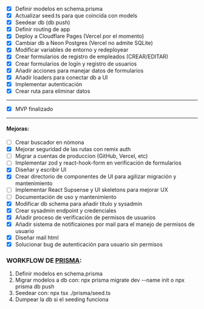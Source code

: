 -   [x] Definir modelos en schema.prisma
-   [x] Actualizar seed.ts para que coincida con models
-   [x] Seedear db (db push)
-   [x] Definir routing de app
-   [x] Deploy a Cloudflare Pages (Vercel por el momento)
-   [x] Cambiar db a Neon Postgres (Vercel no admite SQLite)
-   [x] Modificar variables de entorno y redeployear
-   [x] Crear formularios de registro de empleados (CREAR/EDITAR)
-   [x] Crear formularios de login y registro de usuarios
-   [x] Añadir acciones para manejar datos de formularios
-   [x] Añadir loaders para conectar db a UI
-   [x] Implementar autenticación
-   [x] Crear ruta para eliminar datos

---

-   [x] MVP finalizado

---

#### Mejoras:

-   [ ] Crear buscador en nómona
-   [x] Mejorar seguridad de las rutas con remix auth
-   [ ] Migrar a cuentas de produccion (GitHub, Vercel, etc)
-   [ ] Implementar zod y react-hook-form en verificación de formularios
-   [x] Diseñar y escribir UI
-   [x] Crear directorio de componentes de UI para agilizar migración y mantenimiento
-   [ ] Implementar React Supsense y UI skeletons para mejorar UX
-   [ ] Documentación de uso y mantenimiento
-   [x] Modificar db schema para añadir título y sysadmin
-   [x] Crear sysadmin endpoint y credenciales
-   [x] Añadir proceso de verificación de permisos de usuarios
-   [x] Añadir sistema de notificaiones por mail para el manejo de permisos de usuario
-   [x] Diseñar mail html
-   [x] Solucionar bug de autenticación para usuario sin permisos

### WORKFLOW DE [PRISMA](https://www.prisma.io/):

1. Definir modelos en schema.prisma
2. Migrar modelos a db con: npx prisma migrate dev --name init o npx prisma db push
3. Seedear con: npx tsx ./prisma/seed.ts
4. Dumpear la db si el seeding funciona
